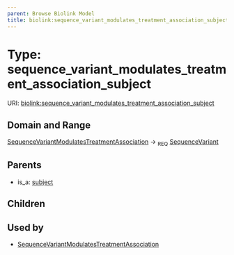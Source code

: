 ```yaml
---
parent: Browse Biolink Model
title: biolink:sequence_variant_modulates_treatment_association_subject
---
```


# Type: sequence_variant_modulates_treatment_association_subject




URI: [biolink:sequence_variant_modulates_treatment_association_subject](https://w3id.org/biolink/vocab/sequence_variant_modulates_treatment_association_subject)

## Domain and Range

[SequenceVariantModulatesTreatmentAssociation](SequenceVariantModulatesTreatmentAssociation.md) ->  <sub>REQ</sub> [SequenceVariant](SequenceVariant.md)

## Parents

 *  is_a: [subject](subject.md)

## Children


## Used by

 * [SequenceVariantModulatesTreatmentAssociation](SequenceVariantModulatesTreatmentAssociation.md)
